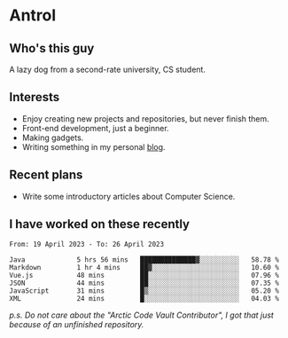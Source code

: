 # Antrol

## Who's this guy

A lazy dog from a second-rate university, CS student.

## Interests

* Enjoy creating new projects and repositories, but never finish them.
* Front-end development, just a beginner.
* Making gadgets.
* Writing something in my personal [blog](https://blog.antrol.xyz/).

## Recent plans

* Write some introductory articles about Computer Science.

<!--
* Try to develop a website for [Anime4KCPP](https://github.com/TianZerL/Anime4KCPP).
* Develop a Markdown renderer which user can customize its css, of course it is GUI-based.~~(If I could finish  it before getting bored)~~
* Work with my [teammates](https://github.com/SWJTU-Lazy-Dogs).
* Find something interests me, as a hobby after finishing my ~~boring~~ homework.
-->

## I have worked on these recently

<!--START_SECTION:waka-->

```text
From: 19 April 2023 - To: 26 April 2023

Java             5 hrs 56 mins   ██████████████▓░░░░░░░░░░   58.78 %
Markdown         1 hr 4 mins     ██▓░░░░░░░░░░░░░░░░░░░░░░   10.60 %
Vue.js           48 mins         ██░░░░░░░░░░░░░░░░░░░░░░░   07.96 %
JSON             44 mins         ██░░░░░░░░░░░░░░░░░░░░░░░   07.35 %
JavaScript       31 mins         █▒░░░░░░░░░░░░░░░░░░░░░░░   05.20 %
XML              24 mins         █░░░░░░░░░░░░░░░░░░░░░░░░   04.03 %
```

<!--END_SECTION:waka-->

*p.s.  Do not care about the "Arctic Code Vault Contributor", I got that just because of an unfinished repository.*

<!--
**qzmlgfj/qzmlgfj** is a ✨ _special_ ✨ repository because its `README.md` (this file) appears on your GitHub profile.

Here are some ideas to get you started:

- 🔭 I’m currently working on ...
- 🌱 I’m currently learning ...
- 👯 I’m looking to collaborate on ...
- 🤔 I’m looking for help with ...
- 💬 Ask me about ...
- 📫 How to reach me: ...
- 😄 Pronouns: ...
- ⚡ Fun fact: ...
-->
